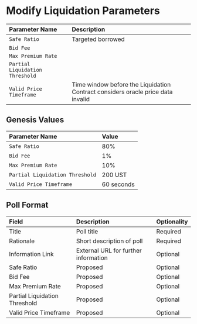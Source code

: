 # Modify Liquidation Parameters





| Parameter Name | Description |
| :--- | :--- |
| `Safe Ratio` | Targeted borrowed |
| `Bid Fee` |  |
| `Max Premium Rate` |  |
| `Partial Liquidation Threshold` |  |
| `Valid Price Timeframe` | Time window before the Liquidation Contract considers oracle price data invalid |





## Genesis Values

| Parameter Name | Value |
| :--- | :--- |
| `Safe Ratio` | 80% |
| `Bid Fee` | 1% |
| `Max Premium Rate` | 10% |
| `Partial Liquidation Threshold` | 200 UST |
| `Valid Price Timeframe` | 60 seconds |

## Poll Format

| Field | Description | Optionality |
| :--- | :--- | :--- |
| Title | Poll title | Required |
| Rationale | Short description of poll | Required |
| Information Link | External URL for further information | Optional |
| Safe Ratio | Proposed  | Optional |
| Bid Fee | Proposed | Optional |
| Max Premium Rate | Proposed | Optional |
| Partial Liquidation Threshold | Proposed | Optional |
| Valid Price Timeframe | Proposed | Optional |

